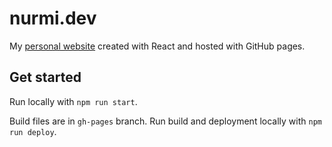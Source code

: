 # nurmi.dev

My [personal website](https://nurmi.dev) created with React and hosted with GitHub pages.

## Get started 

Run locally with `npm run start`.

Build files are in `gh-pages` branch. Run build and deployment locally with `npm run deploy`.